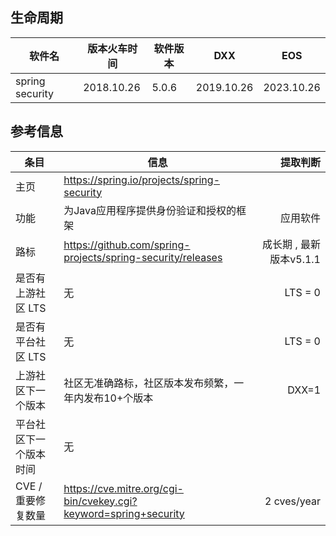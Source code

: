 ## 生命周期

| 软件名 | 版本火车时间 | 软件版本 | DXX        | EOS       |
| ------ | ------------ | -------- | ---------- | --------- |
| spring security | 2018.10.26 | 5.0.6 | 2019.10.26 | 2023.10.26 |

## 参考信息

| 条目 | 信息 | 提取判断 |
| ------ | -------- | --------:|
| 主页 | https://spring.io/projects/spring-security | |
| 功能 | 为Java应用程序提供身份验证和授权的框架 | 应用软件 |
| 路标 | https://github.com/spring-projects/spring-security/releases |  成长期  ,  最新版本v5.1.1 |
| 是否有上游社区 LTS | 无 | LTS = 0 |
| 是否有平台社区 LTS | 无 | LTS = 0 |
| 上游社区下一个版本 | 社区无准确路标，社区版本发布频繁，一年内发布10+个版本 | DXX=1 |
| 平台社区下一个版本时间 | 无 |  |
| CVE / 重要修复数量 |  https://cve.mitre.org/cgi-bin/cvekey.cgi?keyword=spring+security | 2 cves/year |


